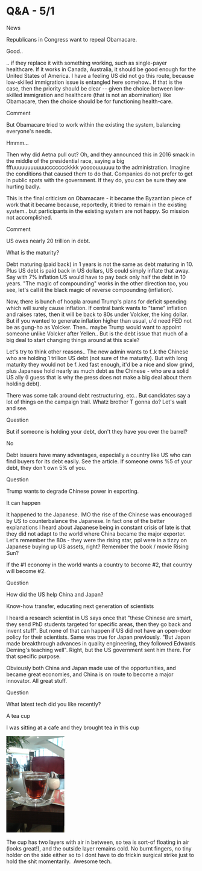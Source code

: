 # Q&A - 5/1

News

Republicans in Congress want to repeal Obamacare.

Good..

.. if they replace it with something working, such as single-payer
healthcare. If it works in Canada, Australia, it should be good enough
for the United States of America. I have a feeling US did not go this
route, because low-skilled immigration issue is entangled here
somehow.. If that is the case, then the priority should be clear --
given the choice between low-skilled immigration and healthcare (that
is not an abomination) like Obamacare, then the choice should be for
functioning health-care.

Comment

But Obamacare tried to work within the existing the system, balancing everyone's needs.

Hmmm...

Then why did Aetna pull out? Oh, and they announced this in 2016 smack in the middle of the presidential race, saying a big fffuuuuuuuuuuuccccccckkkk yoooouuuuuu to the administration. Imagine the conditions that caused them to do that. Companies do not prefer to get in public spats with the government. If they do, you can be sure they are hurting badly.

This is the final criticism on Obamacare - it became the Byzantian piece of work that it became because, reportedly, it tried to remain in the existing system.. but participants in the existing system are not happy. So mission not accomplished.

Comment

US owes nearly 20 trillion in debt.

What is the maturity?

Debt maturing (paid back) in 1 years is not the same as debt maturing in 10. Plus US debt is paid back in US dollars, US could simply inflate that away. Say with 7% inflation US would have to pay back only half the debt in 10 years. "The magic of compounding" works in the other direction too, you see, let's call it the black magic of reverse compounding (inflation).

Now, there is bunch of hoopla around Trump's plans for deficit spending which will surely cause inflation. If central bank wants to "tame" inflation and raises rates, then it will be back to 80s under Volcker, the king dollar. But if you wanted to generate inflation higher than usual, u'd need FED not be as gung-ho as Volcker. Then.. maybe Trump would want to appoint someone unlike Volcker after Yellen.. But is the debt issue that much of a big deal to start changing things around at this scale?

Let's try to think other reasons.. The new admin wants to f..k the Chinese who are holding 1 trillion US debt (not sure of the maturity). But with long maturity they would not be f..ked fast enough, it'd be a nice and slow grind, plus Japanese hold nearly as much debt as the Chinese - who are a solid US ally (I guess that is why the press does not make a big deal about them holding debt).

There was some talk around debt restructuring, etc.. But candidates say a lot of things on the campaign trail. Whatz brother T gonna do? Let's wait and see.

Question

But if someone is holding your debt, don't they have you over the barrel?

No

Debt issuers have many advantages, especially a country like US who can find buyers for its debt easily. See the article. If someone owns %5 of your debt, they don't own 5% of you.

Question

Trump wants to degrade Chinese power in exporting.

It can happen

It happened to the Japanese. IMO the rise of the Chinese was encouraged by US to counterbalance the Japanese. In fact one of the better explanations I heard about Japanese being in constant crisis of late is that they did not adapt to the world where China became the major exporter. Let's remember the 80s - they were the rising star, ppl were in a tizzy on Japanese buying up US assets, right? Remember the book / movie Rising Sun?

If the #1 economy in the world wants a country to become #2, that country will become #2.

Question

How did the US help China and Japan?

Know-how transfer, educating next generation of scientists

I heard a research scientist in US says once that "these Chinese are smart, they send PhD students targeted for specific areas, then they go back and invent stuff". But none of that can happen if US did not have an open-door policy for their scientists. Same was true for Japan previously. "But Japan made breakthrough advances in quality engineering, they followed Edwards Deming's teaching well". Right, but the US government sent him there. For that specific purpose.

Obviously both China and Japan made use of the opportunities, and became great economies, and China is on route to become a major innovator. All great stuff.

Question

What latest tech did you like recently?

A tea cup

I was sitting at a cafe and they brought tea in this cup

![](tee.png)

The cup has two layers with air in between, so tea is sort-of floating in air (looks great!), and the outside layer remains cold. No burnt fingers, no tiny holder on the side either so to I dont have to do frickin surgical strike just to hold the shit momentarily.  Awesome tech.

